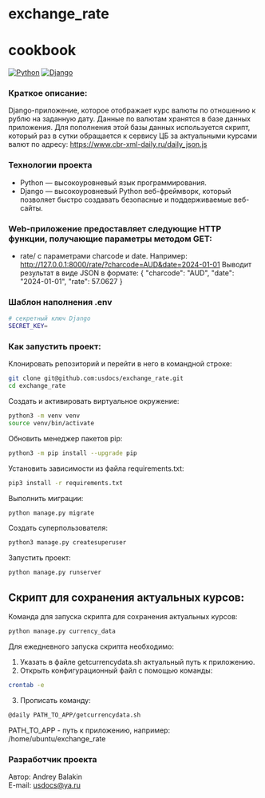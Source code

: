 # exchange_rate
# cookbook
[![Python](https://img.shields.io/badge/-Python-464646?style=flat&logo=Python&logoColor=ffffff&color=5fe620)](https://www.python.org/)
[![Django](https://img.shields.io/badge/-Django-464646?style=flat&logo=Django&logoColor=ffffff&color=5fe620)](https://www.djangoproject.com/)

### Краткое описание:
Django-приложение, которое отображает курс валюты по отношению к рублю на заданную дату. Данные по валютам хранятся в базе данных приложения. Для пополнения этой базы данных используется скрипт, который раз в сутки обращается к сервису ЦБ за актуальными курсами валют по адресу:
https://www.cbr-xml-daily.ru/daily_json.js

### Технологии проекта
* Python — высокоуровневый язык программирования.
* Django — высокоуровневый Python веб-фреймворк, который позволяет быстро создавать безопасные и поддерживаемые веб-сайты.

### Web-приложение предоставляет следующие HTTP функции, получающие параметры методом GET:
* rate/ с параметрами charcode и date. 
Например: http://127.0.0.1:8000/rate/?charcode=AUD&date=2024-01-01
Выводит результат в виде JSON в формате:
{
"charcode": "AUD",
"date": "2024-01-01",
"rate": 57.0627
}

### Шаблон наполнения .env

```bash
# секретный ключ Django
SECRET_KEY=
```

### Как запустить проект:

Клонировать репозиторий и перейти в него в командной строке:
```bash
git clone git@github.com:usdocs/exchange_rate.git
cd exchange_rate 
```

Cоздать и активировать виртуальное окружение:
```bash
python3 -m venv venv
source venv/bin/activate
```

Обновить менеджер пакетов pip:
```bash
python3 -m pip install --upgrade pip
```

Установить зависимости из файла requirements.txt:
```bash
pip3 install -r requirements.txt
```

Выполнить миграции:
```bash
python manage.py migrate
```

Создать суперпользователя:
```bash
python3 manage.py createsuperuser
```

Запустить проект:
```bash
python manage.py runserver
```


## Скрипт для сохранения актуальных курсов:
Команда для запуска скрипта для сохранения актуальных курсов:
```bash
python manage.py currency_data
```

Для ежедневного запуска скрипта необходимо:
1. Указать в файле getcurrencydata.sh актуальный путь к приложению.
2. Открыть конфигурационный файл с помощью команды:
```bash
crontab -e
```
3. Прописать команду:
```bash
@daily PATH_TO_APP/getcurrencydata.sh
```
PATH_TO_APP - путь к приложению, например: /home/ubuntu/exchange_rate


### Разработчик проекта

Автор: Andrey Balakin  
E-mail: [usdocs@ya.ru](mailto:usdocs@ya.ru)
